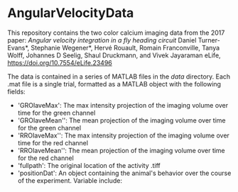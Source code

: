 # AngularVelocityData
 
This repository contains the two color calcium imaging data from the 2017 paper:
_Angular velocity integration in a fly heading circuit_
Daniel Turner-Evans*, Stephanie Wegener*, Hervé Rouault, Romain Franconville, Tanya Wolff, Johannes D Seelig, Shaul Druckmann, and Vivek Jayaraman
eLife, https://doi.org/10.7554/eLife.23496

The data is contained in a series of MATLAB files in the _data_ directory. Each .mat file is a single trial, formatted as a MATLAB object with the following fields:
- 'GROIaveMax': The max intensity projection of the imaging volume over time for the green channel
- 'GROIaveMean'': The mean projection of the imaging volume over time for the green channel
- 'RROIaveMax'': The max intensity projection of the imaging volume over time for the red channel
- 'RROIaveMean'': The mean projection of the imaging volume over time for the red channel
- 'fullpath': The original location of the activity .tiff
- 'positionDat': An object containing the animal's behavior over the course of the experiment. Variable include:
